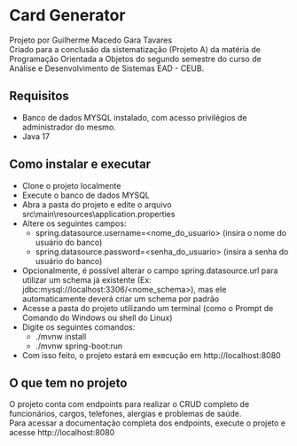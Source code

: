 # Card Generator
Projeto por Guilherme Macedo Gara Tavares\
Criado para a conclusão da sistematização (Projeto A) da matéria de Programação Orientada a Objetos do segundo semestre do curso de Análise e Desenvolvimento de Sistemas EAD - CEUB.

## Requisitos
- Banco de dados MYSQL instalado, com acesso privilégios de administrador do mesmo.
- Java 17

## Como instalar e executar
- Clone o projeto localmente
- Execute o banco de dados MYSQL
- Abra a pasta do projeto e edite o arquivo src\main\resources\application.properties
- Altere os seguintes campos:
  - spring.datasource.username=<nome_do_usuario> (insira o nome do usuário do banco)
  - spring.datasource.password=<senha_do_usuario> (insira a senha do usuário do banco)
- Opcionalmente, é possível alterar o campo spring.datasource.url para utilizar um schema já existente (Ex: jdbc:mysql://localhost:3306/<nome_schema>), mas ele automaticamente deverá criar um schema por padrão
- Acesse a pasta do projeto utilizando um terminal (como o Prompt de Comando do Windows ou shell do Linux)
- Digite os seguintes comandos:
  - ./mvnw install
  - ./mvnw spring-boot:run
- Com isso feito, o projeto estará em execução em http://localhost:8080

## O que tem no projeto
O projeto conta com endpoints para realizar o CRUD completo de funcionários, cargos, telefones, alergias e problemas de saúde.\
Para acessar a documentação completa dos endpoints, execute o projeto e acesse http://localhost:8080
